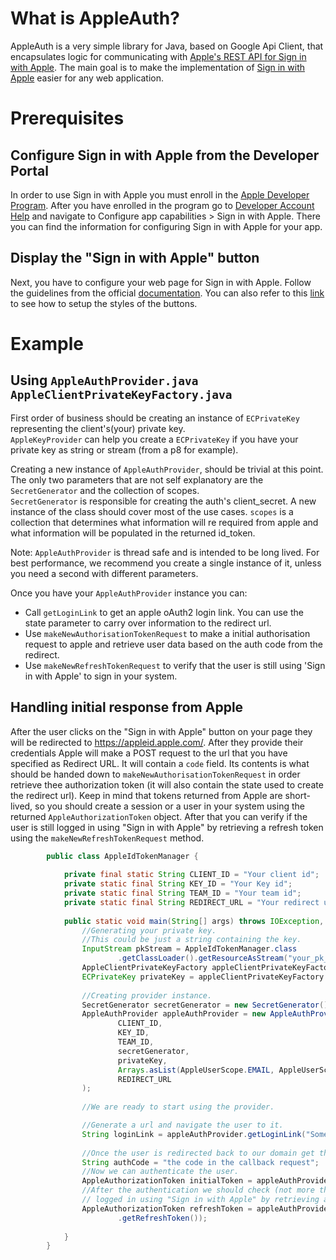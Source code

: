 # What is AppleAuth?
AppleAuth is a very simple library for Java, based on Google Api Client, that encapsulates logic for communicating with [Apple's REST API for Sign in with Apple](https://developer.apple.com/documentation/sign_in_with_apple/sign_in_with_apple_rest_api).
The main goal is to make the implementation of [Sign in with Apple](https://developer.apple.com/sign-in-with-apple/) easier for any web application.

# Prerequisites
## Configure Sign in with Apple from the Developer Portal
In order to use Sign in with Apple you must enroll in the [Apple Developer Program](https://developer.apple.com/programs/enroll/).
After you have enrolled in the program go to [Developer Account Help](https://help.apple.com/developer-account/) and navigate to Configure app capabilities > Sign in with Apple.
There you can find the information for configuring Sign in with Apple for your app.

## Display the "Sign in with Apple" button
Next, you have to configure your web page for Sign in with Apple. Follow the guidelines from the official [documentation](https://developer.apple.com/documentation/sign_in_with_apple/sign_in_with_apple_js/configuring_your_webpage_for_sign_in_with_apple). You can also refer to this [link](https://developer.apple.com/documentation/sign_in_with_apple/sign_in_with_apple_js/displaying_sign_in_with_apple_buttons) to see how to setup the styles of the buttons.

# Example
## Using `AppleAuthProvider.java` `AppleClientPrivateKeyFactory.java`
First order of business should be creating an instance of `ECPrivateKey` representing the client's(your) private key.<br/>
`AppleKeyProvider` can help you create a `ECPrivateKey` if you have your private key as string or stream (from a p8 for example).

Creating a new instance of `AppleAuthProvider`, should be trivial at this point. The only two parameters that are not 
self explanatory are the `SecretGenerator` and the collection of scopes.<br/>
`SecretGenerator` is responsible for creating the auth's client_secret. A new instance of the class should cover most of the use cases.
`scopes` is a collection that determines what information will re required from apple and what information will be populated in the returned id_token.

Note: `AppleAuthProvider` is thread safe and is intended to be long lived. For best performance, we recommend you create a single instance of it, unless you need a second with different parameters.

Once you have your `AppleAuthProvider` instance you can:  
- Call `getLoginLink` to get an apple oAuth2 login link. You can use the state parameter to carry over information to the redirect url.
- Use `makeNewAuthorisationTokenRequest` to make a initial authorisation request to apple and retrieve user data based on the auth code from the redirect.
- Use `makeNewRefreshTokenRequest` to verify that the user is still using 'Sign in with Apple' to sign in your system.
## Handling initial response from Apple
After the user clicks on the "Sign in with Apple" button on your page they will be redirected to https://appleid.apple.com/. 
After they provide their credentials Apple will make a POST request to the url that you have specified as Redirect URL. 
It will contain a ```code``` field. Its contents is what should be handed down to `makeNewAuthorisationTokenRequest` in order retrieve thee authorization token (it will also contain the state used to create the redirect url).
Keep in mind that tokens returned from Apple are short-lived, so you should create a session or a user in your system 
using the returned ```AppleAuthorizationToken``` object. After that you can verify if the user is 
still logged in using "Sign in with Apple" by retrieving a refresh token using the ```makeNewRefreshTokenRequest``` method.

```java
        public class AppleIdTokenManager {
        
            private final static String CLIENT_ID = "Your client id";
            private static final String KEY_ID = "Your Key id";
            private static final String TEAM_ID = "Your team id";
            private static final String REDIRECT_URL = "Your redirect url";
        
            public static void main(String[] args) throws IOException, InvalidKeySpecException {
                //Generating your private key.
                //This could be just a string containing the key.
                InputStream pkStream = AppleIdTokenManager.class
                        .getClassLoader().getResourceAsStream("your_pk_file.p8");
                AppleClientPrivateKeyFactory appleClientPrivateKeyFactory = new AppleClientPrivateKeyFactory();
                ECPrivateKey privateKey = appleClientPrivateKeyFactory.getEcPrivateKey(pkStream);
                
                //Creating provider instance.
                SecretGenerator secretGenerator = new SecretGenerator();
                AppleAuthProvider appleAuthProvider = new AppleAuthProvider(
                        CLIENT_ID,
                        KEY_ID,
                        TEAM_ID,
                        secretGenerator,
                        privateKey,
                        Arrays.asList(AppleUserScope.EMAIL, AppleUserScope.NAME),
                        REDIRECT_URL
                );
                
                //We are ready to start using the provider.

                //Generate a url and navigate the user to it.
                String loginLink = appleAuthProvider.getLoginLink("Some form of state");
                
                //Once the user is redirected back to our domain get the "code" in the request.
                String authCode = "the code in the callback request";
                //Now we can authenticate the user.
                AppleAuthorizationToken initialToken = appleAuthProvider.makeNewAuthorisationTokenRequest(authCode);
                //After the authentication we should check (not more than once every once 24 hours) if the user still 
                // logged in using "Sign in with Apple" by retrieving a refresh token.
                AppleAuthorizationToken refreshToken = appleAuthProvider.makeNewRefreshTokenRequest(initialToken
                        .getRefreshToken());
        
            }
        }
```